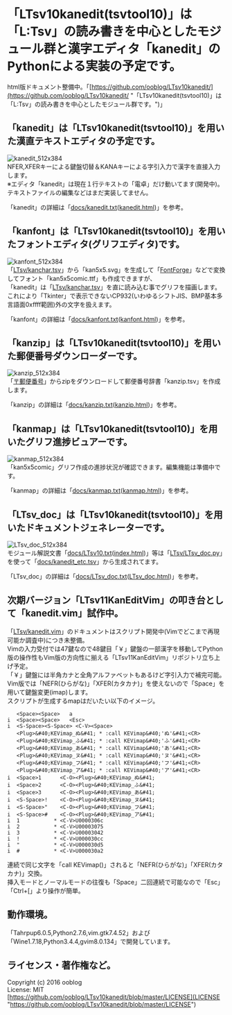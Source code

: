 # 「LTsv10kanedit(tsvtool10)」は「L:Tsv」の読み書きを中心としたモジュール群と漢字エディタ「kanedit」のPythonによる実装の予定です。

html版ドキュメント整備中。「[https://github.com/ooblog/LTsv10kanedit/](https://github.com/ooblog/LTsv10kanedit/ "「LTsv10kanedit(tsvtool10)」は「L:Tsv」の読み書きを中心としたモジュール群です。")」


## 「kanedit」は「LTsv10kanedit&#40;tsvtool10&#41;」を用いた漢直テキストエディタの予定です。

![kanedit_512x384](docs/kanedit_512x384.png "kanedit")  
NFER,XFERキーによる鍵盤切替＆KANAキーによる字引入力で漢字を直接入力します。  
※エディタ「kanedit」は現在１行テキストの「電卓」だけ動いてます&#40;開発中&#41;。テキストファイルの編集などはまだ実装してません。  

「kanedit」の詳細は「[docs/kanedit.txt](https://github.com/ooblog/LTsv10kanedit/blob/master/docs/kanedit.txt "「kanedit」は「LTsv10kanedit(tsvtool10)」を用いた漢直テキストエディタの予定です。")&#40;[kanedit.html](https://ooblog.github.io/LTsv10kanedit/kanedit.html "「kanedit」は「LTsv10kanedit(tsvtool10)」を用いた漢直テキストエディタの予定です。")&#41;」を参考。  


## 「kanfont」は「LTsv10kanedit&#40;tsvtool10&#41;」を用いたフォントエディタ(グリフエディタ)です。

![kanfont_512x384](docs/kanfont_512x384.png "kanfont")  
「[LTsv/kanchar.tsv](LTsv/kanchar.tsv "LTsv/kanchar.tsv")」から「kan5x5.svg」を生成して「[FontForge](http://fontforge.github.io/ja/ "FontForge")」などで変換してフォント「kan5x5comic.ttf」も作成できますが、  
「kanedit」は「[LTsv/kanchar.tsv](LTsv/kanchar.tsv "LTsv/kanchar.tsv")」を直に読み込む事でグリフを描画します。これにより「Tkinter」で表示できないCP932&#40;いわゆるシフトJIS、BMP基本多言語面0xffff範囲&#41;外の文字を扱えます。  

「kanfont」の詳細は「[docs/kanfont.txt](https://github.com/ooblog/LTsv10kanedit/blob/master/docs/kanfont.txt "「kanfont」は「LTsv10kanedit(tsvtool10)」を用いたフォントエディタ(グリフエディタ)です。")&#40;[kanfont.html](https://ooblog.github.io/LTsv10kanedit/kanfont.html "「kanfont」は「LTsv10kanedit(tsvtool10)」を用いたフォントエディタ(グリフエディタ)です。")&#41;」を参考。  


## 「kanzip」は「LTsv10kanedit&#40;tsvtool10&#41;」を用いた郵便番号ダウンローダーです。

![kanzip_512x384](docs/kanzip_512x384.png "kanzip")  
「[〒郵便番号](http://www.post.japanpost.jp/zipcode/dl/readme.html "郵便番号データの説明 - 日本郵便")」からzipをダウンロードして郵便番号辞書「kanzip.tsv」を作成します。  

「kanzip」の詳細は「[docs/kanzip.txt](https://github.com/ooblog/LTsv10kanedit/blob/master/docs/kanzip.txt "「kanzip」は「LTsv10kanedit(tsvtool10)」を用いた郵便番号ダウンローダーです。")&#40;[kanzip.html](https://ooblog.github.io/LTsv10kanedit/kanzip.html "「kanzip」は「LTsv10kanedit(tsvtool10)」を用いた郵便番号ダウンローダーです。")&#41;」を参考。  


## 「kanmap」は「LTsv10kanedit&#40;tsvtool10&#41;」を用いたグリフ進捗ビュアーです。

![kanmap_512x384](docs/kanmap_512x384.png "kanmap")  
「kan5x5comic」グリフ作成の進捗状況が確認できます。編集機能は準備中です。  

「kanmap」の詳細は「[docs/kanmap.txt](https://github.com/ooblog/LTsv10kanedit/blob/master/docs/kanmap.txt "「kanmap」は「LTsv10kanedit(tsvtool10)」を用いたグリフ進捗ビュアーです。")&#40;[kanmap.html](https://ooblog.github.io/LTsv10kanedit/kanmap.html "「kanmap」は「LTsv10kanedit(tsvtool10)」を用いたグリフ進捗ビュアーです。")&#41;」を参考。  


## 「LTsv_doc」は「LTsv10kanedit&#40;tsvtool10&#41;」を用いたドキュメントジェネレーターです。

![LTsv_doc_512x384](docs/LTsv_doc_512x384.png "LTsv_doc")  
モジュール解説文書「[docs/LTsv10.txt](https://github.com/ooblog/LTsv10kanedit/blob/master/docs/LTsv10.txt "「<？LTsv>」は「L:Tsv」の読み書きを中心としたモジュール群です。")&#40;[index.html](https://ooblog.github.io/LTsv10kanedit/index.html "「<？LTsv>」は「L:Tsv」の読み書きを中心としたモジュール群です。")&#41;」等は「[LTsv/LTsv_doc.py](LTsv/LTsv_doc.py "LTsv/LTsv_doc.py")」を使って「[docs/kanedit_etc.tsv](docs/kanedit_etc.tsv "docs/kanedit_etc.tsv")」から生成されてます。  

「LTsv_doc」の詳細は「[docs/LTsv_doc.txt](https://github.com/ooblog/LTsv10kanedit/blob/master/docs/LTsv_doc.txt "「LTsv_doc」は「LTsv10kanedit(tsvtool10)」を用いたドキュメントジェネレーターです。")&#40;[LTsv_doc.html](https://ooblog.github.io/LTsv10kanedit/LTsv_doc.html "「LTsv_doc」は「LTsv10kanedit(tsvtool10)」を用いたドキュメントジェネレーターです。")&#41;」を参考。  


## 次期バージョン「LTsv11KanEditVim」の叩き台として「kanedit.vim」試作中。

「[LTsv/kanedit.vim](LTsv/kanedit.vim "LTsv/kanedit.vim")」のドキュメントはスクリプト開発中(Vimでどこまで再現可能か調査中)につき未整備。  
Vimの入力受付では47鍵なので48鍵目「￥」鍵盤の一部漢字を移動してPython版の操作性もVim版の方向性に揃える「LTsv11KanEditVim」リポジトリ立ち上げ予定。  
「￥」鍵盤には半角カナと全角アルファベットもあるけど字引入力で補完可能。  
Vim版では「NEFR&#40;ひらがな&#41;」「XFER&#40;カタカナ&#41;」を使えないので「Space」を用いて鍵盤変更&#40;imap&#41;します。  
スクリプトが生成するmapはだいたい以下のイメージ。  

       <Space><Space>   a
    i  <Space><Space>   <Esc>
    i  <S-Space><S-Space> <C-V><Space>
       <Plug>&#40;KEVimap_ぬ&#41; * :call KEVimap&#40;'ぬ'&#41;<CR>
       <Plug>&#40;KEVimap_ふ&#41; * :call KEVimap&#40;'ふ'&#41;<CR>
       <Plug>&#40;KEVimap_あ&#41; * :call KEVimap&#40;'あ'&#41;<CR>
       <Plug>&#40;KEVimap_ヌ&#41; * :call KEVimap&#40;'ヌ'&#41;<CR>
       <Plug>&#40;KEVimap_フ&#41; * :call KEVimap&#40;'フ'&#41;<CR>
       <Plug>&#40;KEVimap_ア&#41; * :call KEVimap&#40;'ア'&#41;<CR>
    i  <Space>1      <C-O><Plug>&#40;KEVimap_ぬ&#41;
    i  <Space>2      <C-O><Plug>&#40;KEVimap_ふ&#41;
    i  <Space>3      <C-O><Plug>&#40;KEVimap_あ&#41;
    i  <S-Space>!    <C-O><Plug>&#40;KEVimap_ヌ&#41;
    i  <S-Space>"    <C-O><Plug>&#40;KEVimap_フ&#41;
    i  <S-Space>#    <C-O><Plug>&#40;KEVimap_ア&#41;
    i  1           * <C-V>U0000306c
    i  2           * <C-V>U00003075
    i  3           * <C-V>U00003042
    i  !           * <C-V>U000030cc
    i  "           * <C-V>U000030d5
    i  #           * <C-V>U000030a2

連続で同じ文字を「call KEVimap&#40;&#41;」されると「NEFR&#40;ひらがな&#41;」「XFER&#40;カタカナ&#41;」交換。  
挿入モードとノーマルモードの往復も「Space」二回連続で可能なので「Esc」「Ctrl+&#91;」より操作が簡単。  


## 動作環境。

「Tahrpup6.0.5,Python2.7.6,vim.gtk7.4.52」および「Wine1.7.18,Python3.4.4,gvim8.0.134」で開発しています。  


## ライセンス・著作権など。

Copyright (c) 2016 ooblog  
License: MIT  
[https://github.com/ooblog/LTsv10kanedit/blob/master/LICENSE](LICENSE "https://github.com/ooblog/LTsv10kanedit/blob/master/LICENSE")  

